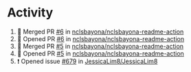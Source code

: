 # Activity
<!--START_SECTION:activity-->
1. 🎉 Merged PR [#6](https://github.com/nclsbayona/nclsbayona-readme-action/pull/6) in [nclsbayona/nclsbayona-readme-action](https://github.com/nclsbayona/nclsbayona-readme-action)
2. 💪 Opened PR [#6](https://github.com/nclsbayona/nclsbayona-readme-action/pull/6) in [nclsbayona/nclsbayona-readme-action](https://github.com/nclsbayona/nclsbayona-readme-action)
3. 🎉 Merged PR [#5](https://github.com/nclsbayona/nclsbayona-readme-action/pull/5) in [nclsbayona/nclsbayona-readme-action](https://github.com/nclsbayona/nclsbayona-readme-action)
4. 💪 Opened PR [#5](https://github.com/nclsbayona/nclsbayona-readme-action/pull/5) in [nclsbayona/nclsbayona-readme-action](https://github.com/nclsbayona/nclsbayona-readme-action)
5. ❗️ Opened issue [#679](https://github.com/JessicaLim8/JessicaLim8/issues/679) in [JessicaLim8/JessicaLim8](https://github.com/JessicaLim8/JessicaLim8)
<!--END_SECTION:activity-->
